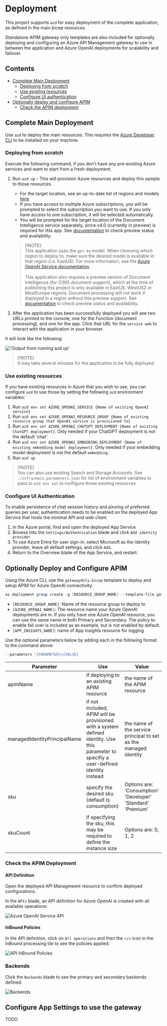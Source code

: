 # Deployment 
This project supports `azd` for easy deployment of the complete application, as defined in the main.bicep resources. 

Standalone APIM gateway only templates are also included for optionally deploying and configuring an Azure API Management gateway to use in between the application and Azure OpenAI deployments for scalability and failover.  

## Contents
* [Complete Main Deployment](#complete-main-deployment)
   * [Deploying from scratch](#deploying-from-scratch)
   * [Use existing resources](#use-existing-resources)
   * [Configure UI authentication](#configure-ui-authentication)
* [Optionally deploy and configure APIM](#optionally-deploy-and-configure-apim)
   * [Check the APIM deployment](#check-the-apim-deployment)

## Complete Main Deployment
Use `azd` to deploy the main resources. This requires the [Azure Developer CLI](https://learn.microsoft.com/en-us/azure/developer/azure-developer-cli/install-azd?tabs=winget-windows%2Cbrew-mac%2Cscript-linux&pivots=os-windows) to be installed on your machine. 

### Deploying from scratch

Execute the following command, if you don't have any pre-existing Azure services and want to start from a fresh deployment.

1. Run `azd up` - This will provision Azure resources and deploy this sample to those resources.
   - For the target location, see an up-to-date list of regions and models [here](https://learn.microsoft.com/azure/cognitive-services/openai/concepts/models)
   - If you have access to multiple Azure subscriptions, you will be prompted to select the subscription you want to use. If you only have access to one subscription, it will be selected automatically.
   - You will be prompted for the target location of the Document Intelligence service separately, since v4.0 (currently in preview) is required for this app. See [documentation](https://learn.microsoft.com/en-us/azure/ai-services/document-intelligence/overview?view=doc-intel-4.0.0) to check preview status and availability.

   > [!NOTE]<br>
   > This application uses the `gpt-4o` model. When choosing which region to deploy to, make sure the desired model is available in that region (i.e. EastUS). For more information, see the [Azure OpenAI Service documentation](https://learn.microsoft.com/azure/cognitive-services/openai/concepts/models).<br><br>
   > This application also requires a preview version of Document Intelligence (for O365 document support), which at the time of publishing this project is only available in EastUS, WestUS2 or WestEurope regions. Document processing will not work if deployed in a region without this preview support. See [documentation](https://learn.microsoft.com/en-us/azure/ai-services/document-intelligence/overview?view=doc-intel-4.0.0) to check preview status and availability.

1. After the application has been successfully deployed you will see two URLs printed to the console, one for the Function (document processing), and one for the app. Click that URL for the `service web` to interact with the application in your browser.

It will look like the following:

!['Output from running azd up'](../docs/endpoints_success.png)

> [!NOTE]<br>
> It may take several minutes for the application to be fully deployed.

### Use existing resources

If you have existing resources in Azure that you wish to use, you can configure `azd` to use those by setting the following `azd` environment variables:

1. Run `azd env set AZURE_OPENAI_SERVICE {Name of existing OpenAI service}`
1. Run `azd env set AZURE_OPENAI_RESOURCE_GROUP {Name of existing resource group that OpenAI service is provisioned to}`
1. Run `azd env set AZURE_OPENAI_CHATGPT_DEPLOYMENT {Name of existing ChatGPT deployment}`. Only needed if your ChatGPT deployment is not the default 'chat'.
1. Run `azd env set AZURE_OPENAI_EMBEDDING_DEPLOYMENT {Name of existing embedding model deployment}`. Only needed if your embedding model deployment is not the default `embedding`.
1. Run `azd up`

> [!NOTE]<br> 
> You can also use existing Search and Storage Accounts. See `./infra/main.parameters.json` for list of environment variables to pass to `azd env set` to configure those existing resources.

### Configure UI Authentication
To enable persistence of chat session history and pinning of preferred queries per user, authentication needs to be enabled on the deployed App Service that hosts the minimal API and web client. 

1. In the Azure portal, find and open the deployed App Service
1. Browse into the `Settings/Authentication` blade and click `Add identity provider`
1. To use Azure Entra for user sign-in, select Microsoft as the identity provider, leave all default settings, and click `Add`. 
1. Return to the Overview blade of the App Service, and restart.


## Optionally Deploy and Configure APIM
Using the Azure CLI, use the `gatewayOnly.bicep` template to deploy and setup APIM for Azure OpenAI connectivity.

```powershell
az deployment group create -g [RESOURCE_GROUP_NAME] --template-file gatewayOnly.bicep --parameters "aoaiPrimaryAccount=[AZURE_OPENAI_NAME]" --parameters "aoaiSecondaryAccount=[AZURE_OPENAI_NAME]" --parameters "applicationInsightsName=[APP_INSIGHTS_NAME]"
```

* `[RESOURCE_GROUP_NAME]`: Name of the resource group to deploy to
* `[AZURE_OPENAI_NAME]`: The resource name your Azure OpenAI deployments are in. If you only have one Azure OpenAI resource, you can use the same name in both Primary and Secondary. The policy to enable fail over is included as an example, but is not enabled by default.
* `[APP_INSIGHTS_NAME]`: name of App Insights resource for logging

Use the optional parameters below by adding each in the following format to the command above:

```powershell
--parameters "[PARAMETER]=[VALUE]
```

| Parameter | Use | Value |
|---|---|---|
| apimName | if deploying to an existing APIM resource | the name of the APIM resource |
| managedIdentityPrincipalName | if not included, APIM will be provisioned with a system defined identity. Use this parameter to specifiy a user-defined identity instead | the name of the service principal to set as the managed identity |
| sku | specify the desired sku (default is consumption) | Options are: 'Consumption' 'Developer' 'Standard' 'Premium' |
| skuCount | if specifying the sku, this may be required to define the instance size | Options are: 0, 1, 2 |

### Check the APIM Deployment

#### API Definition
Open the deployed API Managmeent resource to confirm deployed configurations.

In the `APIs` blade, an API definition for Azure OpenAI is created with all available operations:

![Azure OpenAI Service API](../docs/APIM_API_Definition.png)

#### InBound Policies

In the API definition, click on `All operations` and then the `</>` icon in the InBound processing tile to see the policies applied:

![API InBound Policies](../docs/APIM_InBound_Policies.png)

### Backends

Click the `Backends` blade to see the primary and secondary backends defined:

![Backends](../docs/APIM_Backends.png)

## Configure App Settings to use the gateway
TODO